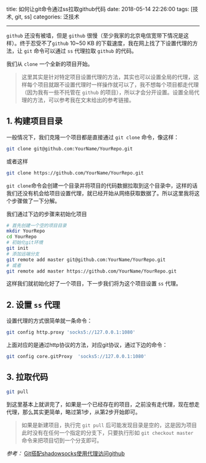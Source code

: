 title: 如何让git命令通过ss拉取github代码
date: 2018-05-14 22:26:00
tags: [技术, git, ss]
categories: 泛技术

------

`github` 还没有被墙，但是 `github` 很慢（至少我家的北京电信宽带下情况是这样）。终于忍受不了`github` 10~50 KB 的下载速度，我在网上找了下设置代理的方法，让 `git` 命令可以通过 `ss` 代理拉取 `github` 的代码。

<!--more-->

我们从 `clone` 一个全新的项目开始。

> 这里其实是针对特定项目设置代理的方法，其实也可以设置全局的代理，这样每个项目就跟不设置代理时一样操作就可以了，我不想每个项目都走代理（因为我有一些不托管在 `github` 的项目），所以才会分开设置。设置全局代理的方法，可以参考我在文末给出的参考链接。

## 1. 构建项目目录

一般情况下，我们克隆一个项目都是直接通过 `git clone` 命令，像这样：

```bash
git clone git@github.com:YourName/YourRepo.git
```

或者这样

```bash
git clone https://github.com/YourName/YourRepo.git
```

`git clone`命令会创建一个目录并将项目的代码数据拉取到这个目录中，这样的话我们还没有机会给项目设置代理，就已经开始从网络获取数据了。所以这里我将这个步骤做了一下分解。

我们通过下边的步骤来初始化项目

```bash
# 首先创建一个空的项目目录
mkdir YourRepo
cd YourRepo
# 初始化git环境
git init
# 添加远端分支
git remote add master git@github.com:YourName/YourRepo.git
# 或者
git remote add master https://github.com/YourName/YourRepo.git
```

这样我们就初始化好了一个项目，下一步我们将为这个项目设置 `ss` 代理。

## 2. 设置 `ss` 代理

设置代理的方式很简单就一条命令：

```bash
git config http.proxy 'socks5://127.0.0.1:1080'
```

上面对应的是通过http协议的方法，对应git协议，通过下边的命令：

```bash
git config core.gitProxy  'socks5://127.0.0.1:1080'
```

## 3. 拉取代码

```bash
git pull
```

到这里基本上就讲完了，如果是一个已经存在的项目，之前没有走代理，现在想走代理，那么其实更简单，略过第1步，从第2步开始即可。

> 如果是新建项目，执行完 `git pull` 后可能发现目录是空的，这是因为项目此时没有在任何一个指定的分支下，只要执行形如 `git checkout master` 命令来把项目切到一个分支即可。



*参考：* [Git搭配shadowsocks使用代理访问github](http://www.afox.cc/archives/404 )

